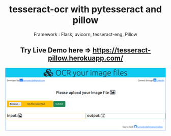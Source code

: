 <div align="center">


# tesseract-ocr with pytesseract and pillow

Framework : Flask, uvicorn, tesseract-eng, Pillow


## Try Live Demo  here => https://tesseract-pillow.herokuapp.com/


<img src="https://github.com/suriya4code/tesseract-pillow/blob/develop/images/tesseractpillow.png" alt="Screenshot"/>

</div>